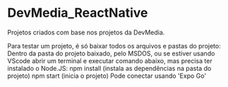 # DevMedia_ReactNative

Projetos criados com base nos projetos da DevMedia.

Para testar um projeto, é só baixar todos os arquivos e pastas do projeto:
Dentro da pasta do projeto baixado,
pelo MSDOS, ou se estiver usando VScode abrir um terminal e executar comando abaixo, mas precisa ter instalado o Node.JS:
npm install (instala as dependências na pasta do projeto)
npm start (inicia o projeto)
Pode conectar usando 'Expo Go'
